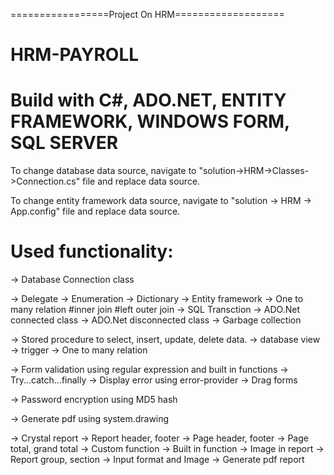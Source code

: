 
=================Project On HRM===================

# HRM-PAYROLL
# Build with C#, ADO.NET, ENTITY FRAMEWORK, WINDOWS FORM, SQL SERVER

To change database data source, navigate to "solution->HRM->Classes->Connection.cs" file and replace data source.


To change entity framework data source, navigate to "solution -> HRM -> App.config" file and replace data source.



Used functionality:
===================

-> Database Connection class

-> Delegate
-> Enumeration
-> Dictionary
-> Entity framework
-> One to many relation
	#inner join
	#left outer join
-> SQL Transction
-> ADO.Net connected class
-> ADO.Net disconnected class
-> Garbage collection

-> Stored procedure to select, insert, update, delete data.
-> database view
-> trigger
-> One to many relation

-> Form validation using regular expression and built in functions
-> Try...catch...finally
-> Display error using error-provider
-> Drag forms 

-> Password encryption using MD5 hash

-> Generate pdf using system.drawing

-> Crystal report
-> Report header, footer
-> Page header, footer
-> Page total, grand total
-> Custom function
-> Built in function
-> Image in report
-> Report group, section
-> Input format and Image
-> Generate pdf report
